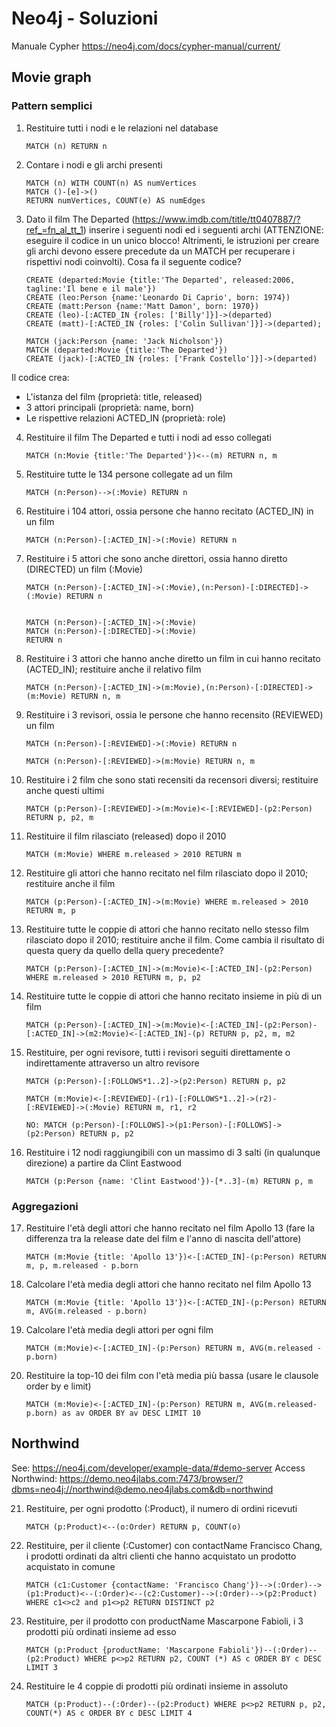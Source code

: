 # Neo4j - Soluzioni

Manuale Cypher https://neo4j.com/docs/cypher-manual/current/ 

## Movie graph

### Pattern semplici

1. Restituire tutti i nodi e le relazioni nel database

    ```
    MATCH (n) RETURN n
    ```

2. Contare i nodi e gli archi presenti

    ```
    MATCH (n) WITH COUNT(n) AS numVertices
    MATCH ()-[e]->()
    RETURN numVertices, COUNT(e) AS numEdges
    ```

3. Dato il film The Departed (https://www.imdb.com/title/tt0407887/?ref_=fn_al_tt_1) inserire i seguenti nodi ed i seguenti archi (ATTENZIONE: eseguire il codice in un unico blocco! Altrimenti, le istruzioni per creare gli archi devono essere precedute da un MATCH per recuperare i rispettivi nodi coinvolti). Cosa fa il seguente codice?

    ```
    CREATE (departed:Movie {title:'The Departed', released:2006, tagline:'Il bene e il male'})
    CREATE (leo:Person {name:'Leonardo Di Caprio', born: 1974})
    CREATE (matt:Person {name:'Matt Damon', born: 1970})
    CREATE (leo)-[:ACTED_IN {roles: ['Billy']}]->(departed)
    CREATE (matt)-[:ACTED_IN {roles: ['Colin Sullivan']}]->(departed);

    MATCH (jack:Person {name: 'Jack Nicholson'})
    MATCH (departed:Movie {title:'The Departed'})
    CREATE (jack)-[:ACTED_IN {roles: ['Frank Costello']}]->(departed)
    ```

Il codice crea:
- L'istanza del film (proprietà: title, released)
- 3 attori principali (proprietà: name, born) 
- Le rispettive relazioni ACTED_IN (proprietà: role)

4. Restituire il film The Departed e tutti i nodi ad esso collegati

    ```
    MATCH (n:Movie {title:'The Departed'})<--(m) RETURN n, m
    ```

5. Restituire tutte le 134 persone collegate ad un film

    ```
    MATCH (n:Person)-->(:Movie) RETURN n
    ```

6. Restituire i 104 attori, ossia persone che hanno recitato (ACTED_IN) in un film

    ```
    MATCH (n:Person)-[:ACTED_IN]->(:Movie) RETURN n
    ```

7. Restituire i 5 attori che sono anche direttori, ossia hanno diretto (DIRECTED) un film (:Movie)

    ```
    MATCH (n:Person)-[:ACTED_IN]->(:Movie),(n:Person)-[:DIRECTED]->(:Movie) RETURN n


    MATCH (n:Person)-[:ACTED_IN]->(:Movie)
    MATCH (n:Person)-[:DIRECTED]->(:Movie)
    RETURN n
    ```

8. Restituire i 3 attori che hanno anche diretto un film in cui hanno recitato (ACTED_IN); restituire anche il relativo film

    ```
    MATCH (n:Person)-[:ACTED_IN]->(m:Movie),(n:Person)-[:DIRECTED]->(m:Movie) RETURN n, m
    ```

9. Restituire i 3 revisori, ossia le persone che hanno recensito (REVIEWED) un film

    ```
    MATCH (n:Person)-[:REVIEWED]->(:Movie) RETURN n

    MATCH (n:Person)-[:REVIEWED]->(m:Movie) RETURN n, m
    ```

10. Restituire i 2 film che sono stati recensiti da recensori diversi; restituire anche questi ultimi

    ```
    MATCH (p:Person)-[:REVIEWED]->(m:Movie)<-[:REVIEWED]-(p2:Person) RETURN p, p2, m
    ```

11. Restituire il film rilasciato (released) dopo il 2010 

    ```
    MATCH (m:Movie) WHERE m.released > 2010 RETURN m
    ```

12. Restituire gli attori che hanno recitato nel film rilasciato dopo il 2010; restituire anche il film

    ```
    MATCH (p:Person)-[:ACTED_IN]->(m:Movie) WHERE m.released > 2010 RETURN m, p
    ```

13. Restituire tutte le coppie di attori che hanno recitato nello stesso film rilasciato dopo il 2010; restituire anche il film. Come cambia il risultato di questa query da quello della query precedente?

    ```
    MATCH (p:Person)-[:ACTED_IN]->(m:Movie)<-[:ACTED_IN]-(p2:Person) WHERE m.released > 2010 RETURN m, p, p2
    ```

14. Restituire tutte le coppie di attori che hanno recitato insieme in più di un film

    ```
    MATCH (p:Person)-[:ACTED_IN]->(m:Movie)<-[:ACTED_IN]-(p2:Person)-[:ACTED_IN]->(m2:Movie)<-[:ACTED_IN]-(p) RETURN p, p2, m, m2
    ```

15. Restituire, per ogni revisore, tutti i revisori seguiti direttamente o indirettamente attraverso un altro revisore

    ```
    MATCH (p:Person)-[:FOLLOWS*1..2]->(p2:Person) RETURN p, p2

    MATCH (m:Movie)<-[:REVIEWED]-(r1)-[:FOLLOWS*1..2]->(r2)-[:REVIEWED]->(:Movie) RETURN m, r1, r2

    NO: MATCH (p:Person)-[:FOLLOWS]->(p1:Person)-[:FOLLOWS]->(p2:Person) RETURN p, p2
    ```

16. Restituire i 12 nodi raggiungibili con un massimo di 3 salti (in qualunque direzione) a partire da Clint Eastwood

    ```
    MATCH (p:Person {name: 'Clint Eastwood'})-[*..3]-(m) RETURN p, m
    ```

### Aggregazioni

17. Restituire l'età degli attori che hanno recitato nel film Apollo 13 (fare la differenza tra la release date del film e l'anno di nascita dell'attore)

    ```
    MATCH (m:Movie {title: 'Apollo 13'})<-[:ACTED_IN]-(p:Person) RETURN m, p, m.released - p.born
    ```

18. Calcolare l'età media degli attori che hanno recitato nel film Apollo 13

    ```
    MATCH (m:Movie {title: 'Apollo 13'})<-[:ACTED_IN]-(p:Person) RETURN m, AVG(m.released - p.born)
    ```

19. Calcolare l'età media degli attori per ogni film

    ```
    MATCH (m:Movie)<-[:ACTED_IN]-(p:Person) RETURN m, AVG(m.released - p.born)
    ```

20. Restituire la top-10 dei film con l'età media più bassa (usare le clausole order by e limit)

    ```
    MATCH (m:Movie)<-[:ACTED_IN]-(p:Person) RETURN m, AVG(m.released-p.born) as av ORDER BY av DESC LIMIT 10
    ```

## Northwind

See: https://neo4j.com/developer/example-data/#demo-server
Access Northwind: https://demo.neo4jlabs.com:7473/browser/?dbms=neo4j://northwind@demo.neo4jlabs.com&db=northwind

21. Restituire, per ogni prodotto (:Product), il numero di ordini ricevuti 

    ```
    MATCH (p:Product)<--(o:Order) RETURN p, COUNT(o)
    ```

22. Restituire, per il cliente (:Customer) con contactName Francisco Chang, i prodotti ordinati da altri clienti che hanno acquistato un prodotto acquistato in comune

    ```
    MATCH (c1:Customer {contactName: 'Francisco Chang'})-->(:Order)-->(p1:Product)<--(:Order)<--(c2:Customer)-->(:Order)-->(p2:Product) WHERE c1<>c2 and p1<>p2 RETURN DISTINCT p2
    ```

23. Restituire, per il prodotto con productName Mascarpone Fabioli, i 3 prodotti più ordinati insieme ad esso

    ```
    MATCH (p:Product {productName: 'Mascarpone Fabioli'})--(:Order)--(p2:Product) WHERE p<>p2 RETURN p2, COUNT (*) AS c ORDER BY c DESC LIMIT 3
    ```

24. Restituire le 4 coppie di prodotti più ordinati insieme in assoluto

    ```
    MATCH (p:Product)--(:Order)--(p2:Product) WHERE p<>p2 RETURN p, p2, COUNT(*) AS c ORDER BY c DESC LIMIT 4
    ```
